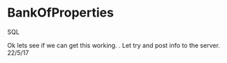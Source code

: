 # BankOfProperties
SQL

Ok lets see if we can get this working. .
Let try and post info to the server. 22/5/17
